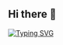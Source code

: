 ## Hi there 👋

[![Typing SVG](https://readme-typing-svg.demolab.com?font=Fira+Code&pause=1000&color=F7F7F7&background=000000&width=435&separator=%3C&lines=%3E+whoami+%3CPrashanth%F0%9F%91%A8%E2%80%8D%F0%9F%92%BB%3C%3E+mission%3C%22To+turn+%E2%98%95+into+%F0%9F%92%BB+and+bugs+into+features.%22%3C%3E+motto%3Cif+(failure)+%7B%3C++++workHard();%3C++++neverGiveUp();%3C%7D)](https://git.io/typing-svg)
<!--
**prashanth2808/prashanth2808** is a ✨ _special_ ✨ repository because its `README.md` (this file) appears on your GitHub profile.

Here are some ideas to get you started:

- 🔭 I’m currently working on ...
- 🌱 I’m currently learning ...
- 👯 I’m looking to collaborate on ...
- 🤔 I’m looking for help with ...
- 💬 Ask me about ...
- 📫 How to reach me: ...
- 😄 Pronouns: ...
- ⚡ Fun fact: ...
-->
